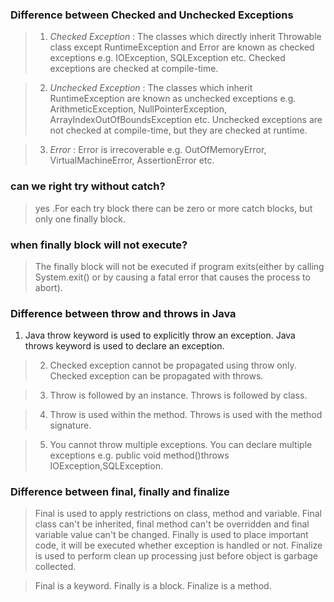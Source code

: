 ### Difference between Checked and Unchecked Exceptions

> 1) *Checked Exception* :
The classes which directly inherit Throwable class except RuntimeException and Error are known as checked exceptions e.g. IOException, SQLException etc. Checked exceptions are checked at compile-time.

> 2) *Unchecked Exception* :
The classes which inherit RuntimeException are known as unchecked exceptions e.g. ArithmeticException, NullPointerException, ArrayIndexOutOfBoundsException etc. Unchecked exceptions are not checked at compile-time, but they are checked at runtime.

>3) *Error* :
Error is irrecoverable e.g. OutOfMemoryError, VirtualMachineError, AssertionError etc.

### can we right try without catch?
> yes .For each try block there can be zero or more catch blocks, but only one finally block. 

### when finally block will not execute? 
>The finally block will not be executed if program exits(either by calling System.exit() or by causing a fatal error that causes the process to abort). 

### Difference between throw and throws in Java
>
1)	Java throw keyword is used to explicitly throw an exception.	Java throws keyword is used to declare an exception.

>2)	Checked exception cannot be propagated using throw only.	Checked exception can be propagated with throws.

>3)	Throw is followed by an instance.	Throws is followed by class.

>4)	Throw is used within the method.	Throws is used with the method signature.

>5)	You cannot throw multiple exceptions.	You can declare multiple exceptions e.g.
public void method()throws IOException,SQLException.

### Difference between final, finally and finalize
>Final is used to apply restrictions on class, method and variable. Final class can't be inherited, final method can't be overridden and final variable value can't be changed.	Finally is used to place important code, it will be executed whether exception is handled or not.
Finalize is used to perform clean up processing just before object is garbage collected. 

>Final is a keyword.	Finally is a block.	Finalize is a method.